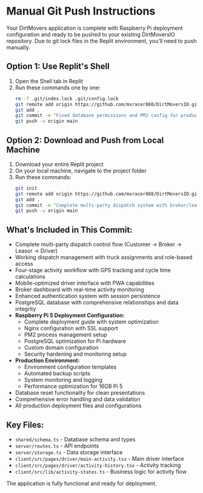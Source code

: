 # Manual Git Push Instructions

Your DirtMovers application is complete with Raspberry Pi deployment configuration and ready to be pushed to your existing DirtMoversIO repository. Due to git lock files in the Replit environment, you'll need to push manually.

## Option 1: Use Replit's Shell
1. Open the Shell tab in Replit
2. Run these commands one by one:
   ```bash
   rm -f .git/index.lock .git/config.lock
   git remote add origin https://github.com/mxracer888/DirtMoversIO.git
   git add .
   git commit -m "Fixed database permissions and PM2 config for production deployment"
   git push -u origin main
   ```

## Option 2: Download and Push from Local Machine
1. Download your entire Replit project
2. On your local machine, navigate to the project folder
3. Run these commands:
   ```bash
   git init
   git remote add origin https://github.com/mxracer888/DirtMoversIO.git
   git add .
   git commit -m "Complete multi-party dispatch system with broker/leasor management"
   git push -u origin main
   ```

## What's Included in This Commit:
- Complete multi-party dispatch control flow (Customer → Broker → Leasor → Driver)
- Working dispatch management with truck assignments and role-based access
- Four-stage activity workflow with GPS tracking and cycle time calculations
- Mobile-optimized driver interface with PWA capabilities
- Broker dashboard with real-time activity monitoring
- Enhanced authentication system with session persistence
- PostgreSQL database with comprehensive relationships and data integrity
- **Raspberry Pi 5 Deployment Configuration:**
  - Complete deployment guide with system optimization
  - Nginx configuration with SSL support
  - PM2 process management setup
  - PostgreSQL optimization for Pi hardware
  - Custom domain configuration
  - Security hardening and monitoring setup
- **Production Environment:**
  - Environment configuration templates
  - Automated backup scripts
  - System monitoring and logging
  - Performance optimization for 16GB Pi 5
- Database reset functionality for clean presentations
- Comprehensive error handling and data validation
- All production deployment files and configurations

## Key Files:
- `shared/schema.ts` - Database schema and types
- `server/routes.ts` - API endpoints
- `server/storage.ts` - Data storage interface
- `client/src/pages/driver/main-activity.tsx` - Main driver interface
- `client/src/pages/driver/activity-history.tsx` - Activity tracking
- `client/src/lib/activity-states.ts` - Business logic for activity flow

The application is fully functional and ready for deployment.